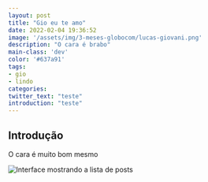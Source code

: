 ```yaml
---
layout: post
title: "Gio eu te amo"
date: 2022-02-04 19:36:52
image: '/assets/img/3-meses-globocom/lucas-giovani.png'
description: "O cara é brabo"
main-class: 'dev'
color: '#637a91'
tags:
- gio
- lindo
categories:
twitter_text: "teste"
introduction: "teste"
---
```


## Introdução

O cara é muito bom mesmo

  ![Interface mostrando a lista de posts](/assets/img/lucas-giovani.jpeg)